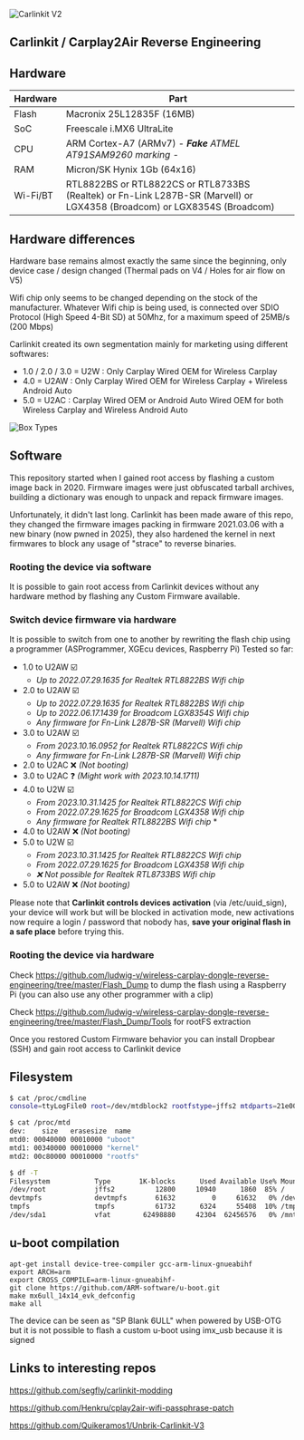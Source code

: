 
![Carlinkit V2](https://i.imgur.com/ZL3dq41.png)

## Carlinkit / Carplay2Air Reverse Engineering

## Hardware

| Hardware | Part |
|--|--|
| Flash | Macronix 25L12835F (16MB) |
| SoC | Freescale i.MX6 UltraLite |
| CPU | ARM Cortex-A7 (ARMv7) *- **Fake** ATMEL AT91SAM9260 marking -* |
| RAM | Micron/SK Hynix 1Gb (64x16) |
| Wi-Fi/BT | RTL8822BS or RTL8822CS or RTL8733BS (Realtek) or Fn-Link L287B-SR (Marvell) or LGX4358 (Broadcom) or LGX8354S (Broadcom) |

## Hardware differences

Hardware base remains almost exactly the same since the beginning, only device case / design changed (Thermal pads on V4 / Holes for air flow on V5)

Wifi chip only seems to be changed depending on the stock of the manufacturer. Whatever Wifi chip is being used, is connected over SDIO Protocol (High Speed 4-Bit SD) at 50Mhz, for a maximum speed of 25MB/s (200 Mbps)

Carlinkit created its own segmentation mainly for marketing using different softwares:
- 1.0 / 2.0 / 3.0 = U2W : Only Carplay Wired OEM for Wireless Carplay
- 4.0 = U2AW : Only Carplay Wired OEM for Wireless Carplay + Wireless Android Auto
- 5.0 = U2AC : Carplay Wired OEM or Android Auto Wired OEM for both Wireless Carplay and Wireless Android Auto

![Box Types](https://github.com/ludwig-v/wireless-carplay-dongle-reverse-engineering/blob/master/Pictures/BoxTypes.png?raw=true)

## Software

This repository started when I gained root access by flashing a custom image back in 2020.
Firmware images were just obfuscated tarball archives, building a dictionary was enough to unpack and repack firmware images.

Unfortunately, it didn't last long. Carlinkit has been made aware of this repo, they changed the firmware images packing in firmware 2021.03.06 with a new binary (now pwned in 2025), they also hardened the kernel in next firmwares to block any usage of "strace" to reverse binaries.

### Rooting the device via software

It is possible to gain root access from Carlinkit devices without any hardware method by flashing any Custom Firmware available.

### Switch device firmware via hardware

It is possible to switch from one to another by rewriting the flash chip using a programmer (ASProgrammer, XGEcu devices, Raspberry Pi) 
Tested so far:
 - 1.0 to U2AW ☑️
   - *Up to 2022.07.29.1635 for Realtek RTL8822BS Wifi chip*
 - 2.0 to U2AW ☑️
   - *Up to 2022.07.29.1635 for Realtek RTL8822BS Wifi chip*
   - *Up to 2022.06.17.1439 for Broadcom LGX8354S Wifi chip*
   - *Any firmware for Fn-Link L287B-SR (Marvell) Wifi chip*
 - 3.0 to U2AW ☑️ 
   - *From 2023.10.16.0952 for Realtek RTL8822CS Wifi chip*
   - *Any firmware for Fn-Link L287B-SR (Marvell) Wifi chip*
 - 2.0 to U2AC ❌ *(Not booting)*
 - 3.0 to U2AC ❓ *(Might work with 2023.10.14.1711)*
 - 4.0 to U2W ☑️ 
   - *From 2023.10.31.1425 for Realtek RTL8822CS Wifi chip*
   - *From 2022.07.29.1625 for Broadcom LGX4358 Wifi chip*
   - *Any firmware for Realtek RTL8822BS Wifi chip* *
 - 4.0 to U2AW ❌ *(Not booting)*
 - 5.0 to U2W ☑️ 
   - *From 2023.10.31.1425 for Realtek RTL8822CS Wifi chip*
   - *From 2022.07.29.1625 for Broadcom LGX4358 Wifi chip*
   - *❌ Not possible for Realtek RTL8733BS Wifi chip*
 - 5.0 to U2AW ❌ *(Not booting)*

Please note that **Carlinkit controls devices activation** (via /etc/uuid_sign), your device will work but will be blocked in activation mode, new activations now require a login / password that nobody has, **save your original flash in a safe place** before trying this.

### Rooting the device via hardware

Check https://github.com/ludwig-v/wireless-carplay-dongle-reverse-engineering/tree/master/Flash_Dump to dump the flash using a Raspberry Pi (you can also use any other programmer with a clip)

Check https://github.com/ludwig-v/wireless-carplay-dongle-reverse-engineering/tree/master/Flash_Dump/Tools for rootFS extraction

Once you restored Custom Firmware behavior you can install Dropbear (SSH) and gain root access to Carlinkit device

## Filesystem


```bash
$ cat /proc/cmdline
console=ttyLogFile0 root=/dev/mtdblock2 rootfstype=jffs2 mtdparts=21e0000.qspi:256k(uboot),3328K(kernel),12800K(rootfs) rootwait quiet rw

$ cat /proc/mtd
dev:    size   erasesize  name
mtd0: 00040000 00010000 "uboot"
mtd1: 00340000 00010000 "kernel"
mtd2: 00c80000 00010000 "rootfs"

$ df -T
Filesystem           Type       1K-blocks      Used Available Use% Mounted on
/dev/root            jffs2          12800     10940      1860  85% /
devtmpfs             devtmpfs       61632         0     61632   0% /dev
tmpfs                tmpfs          61732      6324     55408  10% /tmp
/dev/sda1            vfat        62498880     42304  62456576   0% /mnt/UPAN
```

## u-boot compilation

	apt-get install device-tree-compiler gcc-arm-linux-gnueabihf
	export ARCH=arm
	export CROSS_COMPILE=arm-linux-gnueabihf-
	git clone https://github.com/ARM-software/u-boot.git
	make mx6ull_14x14_evk_defconfig
	make all
	
The device can be seen as "SP Blank 6ULL" when powered by USB-OTG but it is not possible to flash a custom u-boot using imx_usb because it is signed

## Links to interesting repos

https://github.com/segfly/carlinkit-modding

https://github.com/Henkru/cplay2air-wifi-passphrase-patch

https://github.com/Quikeramos1/Unbrik-Carlinkit-V3
